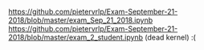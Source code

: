 https://github.com/pietervrlp/Exam-September-21-2018/blob/master/exam_Sep_21_2018.ipynb
https://github.com/pietervrlp/Exam-September-21-2018/blob/master/exam_2_student.ipynb
(dead kernel) :(
